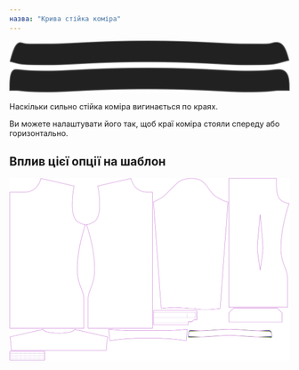 ```yaml
---
назва: "Крива стійка коміра"
---
```


![Крива стійки коміра](collarstandcurve.svg)

Наскільки сильно стійка коміра вигинається по краях.

<Note>

Ви можете налаштувати його так, щоб краї коміра стояли спереду або горизонтально.

</Note>

## Вплив цієї опції на шаблон

![На цьому зображенні показано вплив цієї опції шляхом накладання декількох варіантів, які мають різне значення для цієї опції](simon_collarstandcurve_sample.svg "Вплив цієї опції на шаблон")
